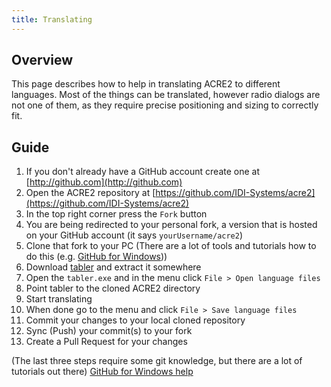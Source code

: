 ```yaml
---
title: Translating
---
```


## Overview

This page describes how to help in translating ACRE2 to different languages. Most of the things can be translated, however radio dialogs are not one of them, as they require precise positioning and sizing to correctly fit.

## Guide

1. If you don't already have a GitHub account create one at [http://github.com](http://github.com)
2. Open the ACRE2 repository at [https://github.com/IDI-Systems/acre2](https://github.com/IDI-Systems/acre2)
3. In the top right corner press the `Fork` button
4. You are being redirected to your personal fork, a version that is hosted on your GitHub account (it says `yourUsername/acre2`)
5. Clone that fork to your PC (There are a lot of tools and tutorials how to do this (e.g. [GitHub for Windows](https://windows.github.com)))
6. Download [tabler](https://github.com/bux578/tabler/releases) and extract it somewhere
7. Open the `tabler.exe` and in the menu click `File > Open language files`
8. Point tabler to the cloned ACRE2 directory
9. Start translating
10. When done go to the menu and click `File > Save language files`
11. Commit your changes to your local cloned repository
12. Sync (Push) your commit(s) to your fork
13. Create a Pull Request for your changes

(The last three steps require some git knowledge, but there are a lot of tutorials out there)
[GitHub for Windows help](https://windows.github.com/help.html)

